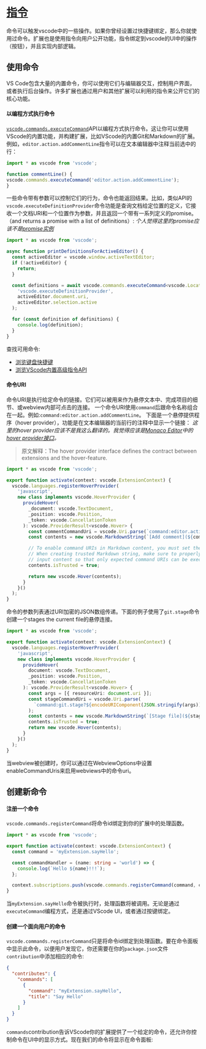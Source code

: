 # [指令](https://code.visualstudio.com/api/extension-guides/command)

命令可以触发vscode中的一些操作。如果你曾经设置过快捷键绑定，那么你就使用过命令。扩展也是使用指令向用户公开功能，指令绑定到vscode的UI中的操作（按钮），并且实现内部逻辑。

## 使用命令

VS Code包含大量的内置命令，你可以使用它们与编辑器交互，控制用户界面，或者执行后台操作。许多扩展也通过用户和其他扩展可以利用的指令来公开它们的核心功能。

#### 以编程方式执行命令

[`vscode.commands.executeCommand`](https://code.visualstudio.com/api/references/vscode-api#commands.executeCommand)API以编程方式执行命令。这让你可以使用VScode的内置功能，并构建扩展，比如VScode的内置Git和Markdown的扩展。
例如，`editor.action.addCommentLine`指令可以在文本编辑器中注释当前选中的行：

```ts
import * as vscode from 'vscode';

function commentLine() {
vscode.commands.executeCommand('editor.action.addCommentLine');
}
```

一些命令带有参数可以控制它们的行为，命令也能返回结果。比如，类似API的`vscode.executeDefinitionProvider`命令功能是查询文档给定位置的定义，它接收一个文档URI和一个位置作为参数，并且返回一个带有一系列定义的promise。（and returns a promise with a list of definitions）:
*个人觉得这里的promise应该不是[promise实例](https://es6.ruanyifeng.com/#docs/promise)*

```ts
import * as vscode from 'vscode';

async function printDefinitionsForActiveEditor() {
  const activeEditor = vscode.window.activeTextEditor;
  if (!activeEditor) {
    return;
  }

  const definitions = await vscode.commands.executeCommand<vscode.Location[]>(
    'vscode.executeDefinitionProvider',
    activeEditor.document.uri,
    activeEditor.selection.active
  );

  for (const definition of definitions) {
    console.log(definition);
  }
}
```

查找可用命令:

- [浏览键盘快捷键](https://code.visualstudio.com/docs/getstarted/keybindings)
- [浏览VScode内置高级指令API](https://code.visualstudio.com/api/references/commands)

#### 命令URI

命令URI是执行给定命令的链接。它们可以被用来作为悬停文本中、完成项目的细节、或webview内部可点击的连接。
一个命令URI使用`command`后跟命令名称组合在一起。例如:`command:editor.action.addCommentLine`。
下面是一个悬停提供程序（hover provider），功能是在文本编辑器的当前行的注释中显示一个链接：
*这里的hover provider应该不是我这么翻译的。我觉得应该是[Monaco Editor](https://microsoft.github.io/monaco-editor/)中的[hover provider接口](https://microsoft.github.io/monaco-editor/api/interfaces/monaco.languages.hoverprovider.html)。*

> 原文解释：The hover provider interface defines the contract between extensions and the hover-feature.

```ts
import * as vscode from 'vscode';

export function activate(context: vscode.ExtensionContext) {
  vscode.languages.registerHoverProvider(
    'javascript',
    new class implements vscode.HoverProvider {
      provideHover(
        _document: vscode.TextDocument,
        _position: vscode.Position,
        _token: vscode.CancellationToken
      ): vscode.ProviderResult<vscode.Hover> {
        const commentCommandUri = vscode.Uri.parse(`command:editor.action.addCommentLine`);
        const contents = new vscode.MarkdownString(`[Add comment](${commentCommandUri})`);

        // To enable command URIs in Markdown content, you must set the `isTrusted` flag.
        // When creating trusted Markdown string, make sure to properly sanitize all the
        // input content so that only expected command URIs can be executed
        contents.isTrusted = true;

        return new vscode.Hover(contents);
      }
    }()
  );
}
```

命令的参数列表通过URI加密的JSON数组传递。下面的例子使用了`git.stage`命令创建一个stages the current file的悬停连接。

```ts
import * as vscode from 'vscode';

export function activate(context: vscode.ExtensionContext) {
  vscode.languages.registerHoverProvider(
    'javascript',
    new class implements vscode.HoverProvider {
      provideHover(
        document: vscode.TextDocument,
        _position: vscode.Position,
        _token: vscode.CancellationToken
      ): vscode.ProviderResult<vscode.Hover> {
        const args = [{ resourceUri: document.uri }];
        const stageCommandUri = vscode.Uri.parse(
          `command:git.stage?${encodeURIComponent(JSON.stringify(args))}`
        );
        const contents = new vscode.MarkdownString(`[Stage file](${stageCommandUri})`);
        contents.isTrusted = true;
        return new vscode.Hover(contents);
      }
    }()
  );
}
```

当webview被创建时，你可以通过在WebviewOptions中设置enableCommandUris来启用webviews中的命令uri。

## 创建新命令

#### 注册一个命令

`vscode.commands.registerCommand`将命令id绑定到你的扩展中的处理函数。

```ts
import * as vscode from 'vscode';

export function activate(context: vscode.ExtensionContext) {
  const command = 'myExtension.sayHello';

  const commandHandler = (name: string = 'world') => {
    console.log(`Hello ${name}!!!`);
  };

  context.subscriptions.push(vscode.commands.registerCommand(command, commandHandler));
}
```

当`myExtension.sayHello`命令被执行时，处理函数将被调用。无论是通过`executeCommand`编程方式，还是通过VScode UI，或者通过按键绑定。

#### 创建一个面向用户的命令

`vscode.commands.registerCommand`只是将命令id绑定到处理函数。要在命令面板中显示此命令，以便用户发现它，你还需要在你的`package.json`文件`contribution`中添加相应的命令:

```json
{
  "contributes": {
    "commands": [
      {
        "command": "myExtension.sayHello",
        "title": "Say Hello"
      }
    ]
  }
}
```

`commands`contribution告诉VScode你的扩展提供了一个给定的命令，还允许你控制命令在UI中的显示方式。现在我们的命令将显示在命令面板:
